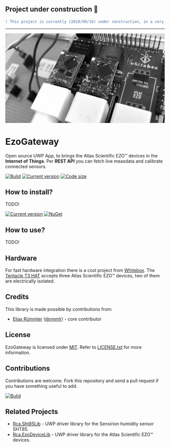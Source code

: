 ## Project under construction :construction:
```diff
! This project is currently (2019/09/16) under construction, in a very early phase...
```

---

![EZO Devices on the Whitebox carrier](docu/img/ezo-on-whitebox-carrier.jpg "Atlas Scientific EZO™ devices (pH and ORP) on the Whitebox carrier.")
# EzoGateway
Open source UWP App, to brings the Atlas Scientific EZO™ devices in the __Internet of Things__. Per __REST API__ you can fetch live measdata and calibrate connected sensors.


[![Bulid](https://img.shields.io/appveyor/ci/100prznt/ezogateway.svg?logo=appveyor&style=popout-square)](https://ci.appveyor.com/project/100prznt/ezogateway)   [![Current version](https://img.shields.io/nuget/v/EzoGateway.svg?logo=nuget&logoColor=%23ef8b00&style=popout-square)](https://www.nuget.org/packages/EzoGateway/)   [![Code size](https://img.shields.io/github/languages/code-size/100prznt/EzoGateway.svg?logo=github&style=popout-square)](#) 


## How to install?
TODO!

[![Current version](https://img.shields.io/nuget/v/EzoGateway.svg?logo=nuget&logoColor=%23ef8b00&style=popout-square)](https://www.nuget.org/packages/EzoGateway/)   [![NuGet](https://img.shields.io/nuget/dt/EzoGateway.svg?logo=nuget&logoColor=%23ef8b00&style=popout-square)](https://www.nuget.org/packages/EzoGateway/)


## How to use?
TODO!


## Hardware
For fast hardware integration there is a cool project from [Whitebox](https://github.com/whitebox-labs). The [Tentacle T3 HAT](https://github.com/whitebox-labs/tentacle-raspi-oshw) accepts three Atlas Scientific EZO™ devices, two of them are electrically isolated.


## Credits
This library is made possible by contributions from:
* [Elias Rümmler](http://www.100prznt.de) ([@rmmlr](https://github.com/rmmlr)) - core contributor

## License
EzoGateway is licensed under [MIT](http://www.opensource.org/licenses/mit-license.php "Read more about the MIT license form"). Refer to [LICENSE.txt](https://github.com/100prznt/EzoGateway/blob/master/LICENSE.txt) for more information.

## Contributions
Contributions are welcome. Fork this repository and send a pull request if you have something useful to add.


[![Bulid](https://img.shields.io/appveyor/ci/100prznt/ezogateway.svg?logo=appveyor&style=popout-square)](https://ci.appveyor.com/project/100prznt/ezogateway)


## Related Projects
* [Rca.Sht85Lib](https://github.com/100prznt/Rca.Sht85Lib) - UWP driver library for the Sensirion humidity sensor SHT85.
* [Rca.EzoDeviceLib](https://github.com/100prznt/Rca.EzoDeviceLib) - UWP driver library for the Atlas Scientific EZO™ devices.
